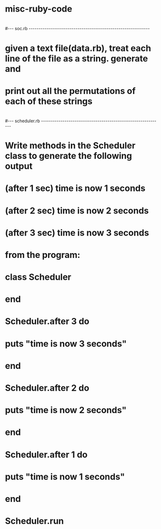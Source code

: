 misc-ruby-code
==============

#
#--- soc.rb --------------------------------------------------------------
#
# given a text file(data.rb), treat each line of the file as a string. generate and
# print out all the permutations of each of these strings
#
#
#--- scheduler.rb --------------------------------------------------------------
#
# Write methods in the Scheduler class to generate the following output
#
#   (after 1 sec) time is now 1 seconds
#   (after 2 sec) time is now 2 seconds
#   (after 3 sec) time is now 3 seconds
#
# from the program:
#
#       class Scheduler
#       end

#       Scheduler.after 3 do
#       	puts "time is now 3 seconds"
#       end

#       Scheduler.after 2 do
#       	puts "time is now 2 seconds"
#       end

#       Scheduler.after 1 do
#       	puts "time is now 1 seconds"
#       end

#       Scheduler.run
#
